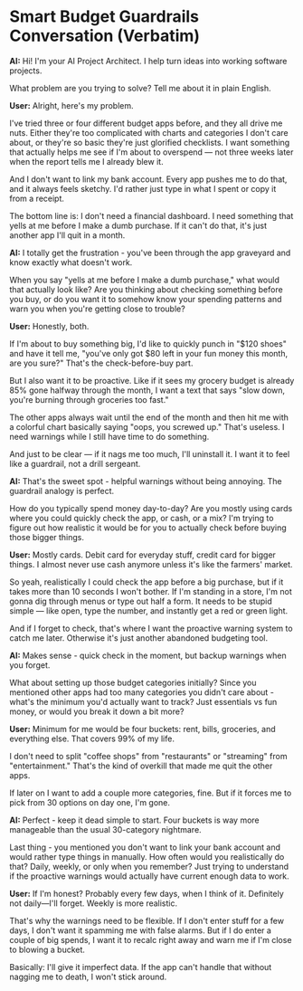# Smart Budget Guardrails Conversation (Verbatim)

**AI:** Hi! I'm your AI Project Architect. I help turn ideas into working software projects.

What problem are you trying to solve? Tell me about it in plain English.

**User:** Alright, here's my problem.

I've tried three or four different budget apps before, and they all drive me nuts. Either they're too complicated with charts and categories I don't care about, or they're so basic they're just glorified checklists. I want something that actually helps me see if I'm about to overspend — not three weeks later when the report tells me I already blew it.

And I don't want to link my bank account. Every app pushes me to do that, and it always feels sketchy. I'd rather just type in what I spent or copy it from a receipt.

The bottom line is: I don't need a financial dashboard. I need something that yells at me before I make a dumb purchase. If it can't do that, it's just another app I'll quit in a month.

**AI:** I totally get the frustration - you've been through the app graveyard and know exactly what doesn't work.

When you say "yells at me before I make a dumb purchase," what would that actually look like? Are you thinking about checking something before you buy, or do you want it to somehow know your spending patterns and warn you when you're getting close to trouble?

**User:** Honestly, both.

If I'm about to buy something big, I'd like to quickly punch in "$120 shoes" and have it tell me, "you've only got $80 left in your fun money this month, are you sure?" That's the check-before-buy part.

But I also want it to be proactive. Like if it sees my grocery budget is already 85% gone halfway through the month, I want a text that says "slow down, you're burning through groceries too fast."

The other apps always wait until the end of the month and then hit me with a colorful chart basically saying "oops, you screwed up." That's useless. I need warnings while I still have time to do something.

And just to be clear — if it nags me too much, I'll uninstall it. I want it to feel like a guardrail, not a drill sergeant.

**AI:** That's the sweet spot - helpful warnings without being annoying. The guardrail analogy is perfect.

How do you typically spend money day-to-day? Are you mostly using cards where you could quickly check the app, or cash, or a mix? I'm trying to figure out how realistic it would be for you to actually check before buying those bigger things.

**User:** Mostly cards. Debit card for everyday stuff, credit card for bigger things. I almost never use cash anymore unless it's like the farmers' market.

So yeah, realistically I could check the app before a big purchase, but if it takes more than 10 seconds I won't bother. If I'm standing in a store, I'm not gonna dig through menus or type out half a form. It needs to be stupid simple — like open, type the number, and instantly get a red or green light.

And if I forget to check, that's where I want the proactive warning system to catch me later. Otherwise it's just another abandoned budgeting tool.

**AI:** Makes sense - quick check in the moment, but backup warnings when you forget.

What about setting up those budget categories initially? Since you mentioned other apps had too many categories you didn't care about - what's the minimum you'd actually want to track? Just essentials vs fun money, or would you break it down a bit more?

**User:** Minimum for me would be four buckets: rent, bills, groceries, and everything else. That covers 99% of my life.

I don't need to split "coffee shops" from "restaurants" or "streaming" from "entertainment." That's the kind of overkill that made me quit the other apps.

If later on I want to add a couple more categories, fine. But if it forces me to pick from 30 options on day one, I'm gone.

**AI:** Perfect - keep it dead simple to start. Four buckets is way more manageable than the usual 30-category nightmare.

Last thing - you mentioned you don't want to link your bank account and would rather type things in manually. How often would you realistically do that? Daily, weekly, or only when you remember? Just trying to understand if the proactive warnings would actually have current enough data to work.

**User:** If I'm honest? Probably every few days, when I think of it. Definitely not daily—I'll forget. Weekly is more realistic.

That's why the warnings need to be flexible. If I don't enter stuff for a few days, I don't want it spamming me with false alarms. But if I do enter a couple of big spends, I want it to recalc right away and warn me if I'm close to blowing a bucket.

Basically: I'll give it imperfect data. If the app can't handle that without nagging me to death, I won't stick around.
